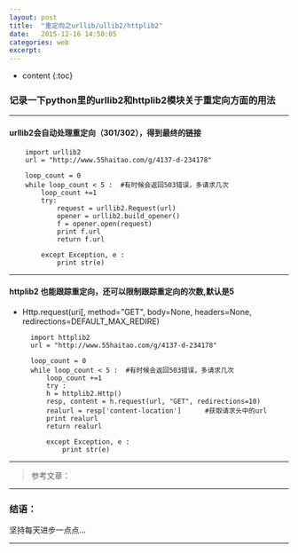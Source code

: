 ```yaml
---
layout: post
title:  "重定向之urllib/ullib2/httplib2"
date:   2015-12-16 14:50:05
categories: web
excerpt: 
---
```


* content
{:toc}


### 记录一下python里的urllib2和httplib2模块关于重定向方面的用法

---

#### urllib2会自动处理重定向（301/302），得到最终的链接
            
        import urllib2
        url = "http://www.55haitao.com/g/4137-d-234178"  
        
        loop_count = 0
        while loop_count < 5 :  #有时候会返回503错误，多请求几次
            loop_count +=1
            try:
                request = urllib2.Request(url)
                opener = urllib2.build_opener()
                f = opener.open(request)
                print f.url
                return f.url
                
            except Exception, e :
                print str(e)
            
---

#### httplib2 也能跟踪重定向，还可以限制跟踪重定向的次数,默认是5

* Http.request(uri[, method="GET", body=None, headers=None, redirections=DEFAULT_MAX_REDIRE)

        import httplib2
        url = "http://www.55haitao.com/g/4137-d-234178"  
        
        loop_count = 0
        while loop_count < 5 :  #有时候会返回503错误，多请求几次
            loop_count +=1
            try :
            h = httplib2.Http()
            resp, content = h.request(url, "GET", redirections=10)
            realurl = resp['content-location']      #获取请求头中的url
            print realurl
            return realurl
                
            except Exception, e :
                print str(e)
                
---

> 参考文章：

---

### 结语：

坚持每天进步一点点...

---